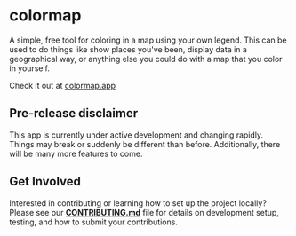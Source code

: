 # colormap

A simple, free tool for coloring in a map using your own legend. This can be used to do things like show places you've been, display data in a geographical way, or anything else you could do with a map that you color in yourself. 

Check it out at [colormap.app](https://colormap.app)

## Pre-release disclaimer

This app is currently under active development and changing rapidly. Things may break or suddenly be different than before. Additionally, there will be many more features to come. 

## Get Involved

Interested in contributing or learning how to set up the project locally? Please see our **[CONTRIBUTING.md](CONTRIBUTING.md)** file for details on development setup, testing, and how to submit your contributions.
